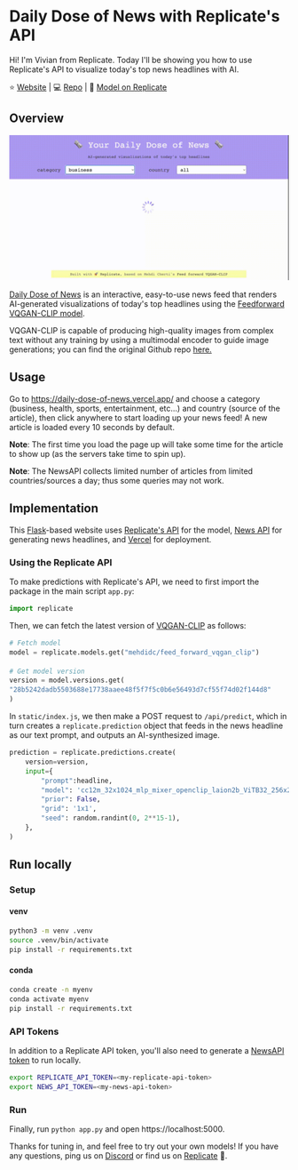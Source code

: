 # Daily Dose of News with Replicate's API

Hi! I'm Vivian from Replicate. 
Today I'll be showing you how to use Replicate's API to visualize today's top news headlines with AI.

:star: [Website](https://daily-dose-of-news.vercel.app/) | :computer: [Repo](https://github.com/vccheng2001/daily-dose-of-news) | :rocket: [Model on Replicate](https://replicate.com/mehdidc/feed_forward_vqgan_clip)

## Overview

![Demo](images/demo.gif)

[Daily Dose of News](https://daily-dose-of-news.vercel.app/) is an interactive, easy-to-use news feed that renders AI-generated visualizations of today's top headlines using the [Feedforward VQGAN-CLIP model](https://replicate.com/mehdidc/feed_forward_vqgan_clip). 

VQGAN-CLIP is capable of producing high-quality images from complex text without any training by using a multimodal encoder to guide image generations; you can find the original Github repo [here.](https://github.com/mehdidc/feed_forward_vqgan_clip)

## Usage
Go to https://daily-dose-of-news.vercel.app/ and choose a category (business, health, sports, entertainment, etc...) and country (source of the article), then click anywhere to start loading up your news feed! A new article is loaded every 10 seconds by default.

**Note**: The first time you load the page up will take some time for the article to show up (as the servers take time to spin up). 

**Note**: The NewsAPI collects limited number of articles from limited countries/sources a day; thus some queries may not work.

## Implementation

This [Flask](https://flask.palletsprojects.com/en/2.1.x/)-based website uses [Replicate's API](replicate.ai) for the model, [News API](https://newsapi.org/) for generating news headlines, and [Vercel](https://vercel.com) for deployment.


### Using the Replicate API 

To make predictions with Replicate's API, we need to first import the package in the main script ```app.py```:

```python
import replicate 
```
Then, we can fetch the latest version of
[VQGAN-CLIP](https://replicate.com/mehdidc/feed_forward_vqgan_clip) as follows: 

```python
# Fetch model 
model = replicate.models.get("mehdidc/feed_forward_vqgan_clip")

# Get model version 
version = model.versions.get(
"28b5242dadb5503688e17738aaee48f5f7f5c0b6e56493d7cf55f74d02f144d8"
)
```
In ```static/index.js```, we then make a POST request to ```/api/predict```, which in turn creates a ```replicate.prediction``` object that feeds in the news headline as our text prompt, and outputs an AI-synthesized image. 

```python
prediction = replicate.predictions.create(
    version=version,
    input={
        "prompt":headline,
        "model": 'cc12m_32x1024_mlp_mixer_openclip_laion2b_ViTB32_256x256_v0.4.th',
        "prior": False,
        "grid": '1x1',
        "seed": random.randint(0, 2**15-1),
    },
)
```


## Run locally

### Setup
#### venv

```sh
python3 -m venv .venv
source .venv/bin/activate
pip install -r requirements.txt
```

#### conda
```sh
conda create -n myenv
conda activate myenv
pip install -r requirements.txt
```


### API Tokens
In addition to a Replicate API token, you'll also need to generate a [NewsAPI token](https://newsapi.org/) to run locally.

```sh
export REPLICATE_API_TOKEN=<my-replicate-api-token>
export NEWS_API_TOKEN=<my-news-api-token>
```

### Run
Finally, run ```python app.py``` and open https://localhost:5000.


Thanks for tuning in, and feel free to try out your own models! If you have any questions, ping us on
[Discord](https://discord.com/channels/775512803439280149/775513324082823198) or find us on [Replicate](https://replicate.com/) :rocket:.